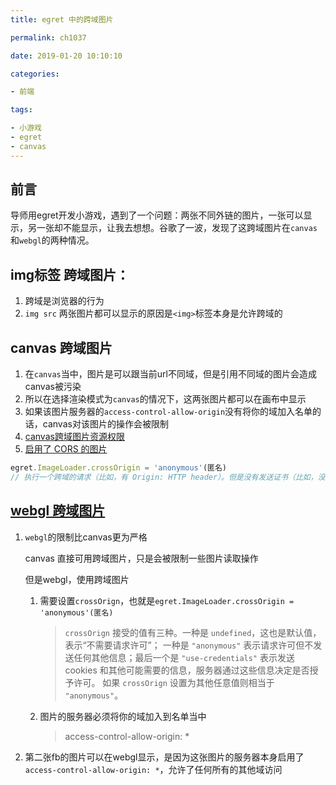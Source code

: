 ```yaml
---
title: egret 中的跨域图片

permalink: ch1037

date: 2019-01-20 10:10:10

categories:

- 前端

tags:

- 小游戏
- egret
- canvas
---
```


## 前言

导师用egret开发小游戏，遇到了一个问题：两张不同外链的图片，一张可以显示，另一张却不能显示，让我去想想。谷歌了一波，发现了这跨域图片在`canvas`和`webgl`的两种情况。

## img标签 跨域图片：

1. 跨域是浏览器的行为
2. `img src` 两张图片都可以显示的原因是`<img>`标签本身是允许跨域的

## canvas 跨域图片

1. 在`canvas`当中，图片是可以跟当前url不同域，但是引用不同域的图片会造成canvas被污染
2. 所以在选择渲染模式为`canvas`的情况下，这两张图片都可以在画布中显示
3. 如果该图片服务器的`access-control-allow-origin`没有将你的域加入名单的话，canvas对该图片的操作会被限制
4. [canvas跨域图片资源权限](https://blog.csdn.net/renfufei/article/details/51675148)
5. [启用了 CORS 的图片](https://developer.mozilla.org/zh-CN/docs/Web/HTML/CORS_enabled_image)

```javascript
egret.ImageLoader.crossOrigin = 'anonymous'(匿名)
// 执行一个跨域的请求（比如，有 Origin: HTTP header）。但是没有发送证书（比如，没有 cookie，没有 X.509 证书，没有 HTTP 基本的授权认证）。如果服务器没有给源站证书（没有设置 Access-Control-Allow-Origin: HTTP头），图像会被污染而且它的使用会被限制。
```

## [webgl 跨域图片](https://webglfundamentals.org/webgl/lessons/zh_cn/webgl-cors-permission.html)

1. `webgl`的限制比canvas更为严格

   canvas 直接可用跨域图片，只是会被限制一些图片读取操作

   但是webgl，使用跨域图片

   1. 需要设置`crossOrign`，也就是`egret.ImageLoader.crossOrigin = 'anonymous'(匿名)`

      > `crossOrign` 接受的值有三种。一种是 `undefined`，这也是默认值，表示“不需要请求许可”； 一种是 `"anonymous"` 表示请求许可但不发送任何其他信息；最后一个是 `"use-credentials"` 表示发送 cookies 和其他可能需要的信息，服务器通过这些信息决定是否授予许可。 如果 `crossOrign` 设置为其他任意值则相当于 `"anonymous"`。

   2. 图片的服务器必须将你的域加入到名单当中

      > access-control-allow-origin: *

2. 第二张fb的图片可以在webgl显示，是因为这张图片的服务器本身启用了`access-control-allow-origin: *`，允许了任何所有的其他域访问

